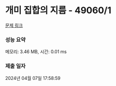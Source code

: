 # 개미 집합의 지름 - 49060/1 

[문제 링크](https://level.goorm.io/exam/49060/%EA%B0%9C%EB%AF%B8-%EC%A7%91%ED%95%A9%EC%9D%98-%EC%A7%80%EB%A6%84/quiz/1) 

### 성능 요약

메모리: 3.46 MB, 시간: 0.01 ms

### 제출 일자

2024년 04월 07일 17:58:59

